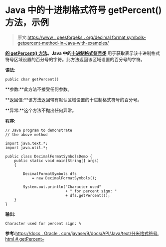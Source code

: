 # Java 中的十进制格式符号 getPercent()方法，示例

> 原文:[https://www . geesforgeks . org/decimal format symbols-getpercent-method-in-Java-with-examples/](https://www.geeksforgeeks.org/decimalformatsymbols-getpercent-method-in-java-with-examples/)

**[的 **getPercent()** 方法](https://www.geeksforgeeks.org/tag/java-text-package/)。Java 中的[十进制格式符号类](https://www.geeksforgeeks.org/tag/java-decimalformatsymbols/)** 用于获取表示该十进制格式符号区域设置的百分号的字符。此方法返回该区域设置的百分号的字符。

**语法:**

```
public char getPercent()

```

**参数:**此方法不接受任何参数。

**返回值:**该方法返回带有默认区域设置的十进制格式符号的百分号。

**异常:**这个方法不抛出任何异常。

**程序:**

```
// Java program to demonstrate
// the above method

import java.text.*;
import java.util.*;

public class DecimalFormatSymbolsDemo {
    public static void main(String[] args)
    {

        DecimalFormatSymbols dfs
            = new DecimalFormatSymbols();

        System.out.println("Character used"
                           + " for percent sign: "
                           + dfs.getPercent());
    }
}
```

**输出:**

```
Character used for percent sign: %

```

**参考:**[https://docs . Oracle . com/javase/9/docs/API/Java/text/分米格式符号. html # getPercent–](https://docs.oracle.com/javase/9/docs/api/java/text/DecimalFormatSymbols.html#getPercent--)